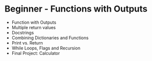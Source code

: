 # Beginner - Functions with Outputs
- Function with Outputs
- Multiple return values
- Docstrings
- Combining Dictionaries and Functions
- Print vs. Return
- While Loops, Flags and Recursion
- Final Project: Calculator
